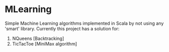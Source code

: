 # MLearning

Simple Machine Learning algorithms implemented in Scala by not using any 'smart' library. 
Currently this project has a solution for:

1. NQueens [Backtracking]
2. TicTacToe [MiniMax algorithm]
